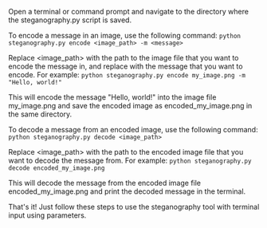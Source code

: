 Open a terminal or command prompt and navigate to the directory where the steganography.py script is saved.

To encode a message in an image, use the following command:
`python steganography.py encode <image_path> -m <message>`

Replace <image_path> with the path to the image file that you want to encode the message in, and replace <message> with the message that you want to encode. For example:
`python steganography.py encode my_image.png -m "Hello, world!"`

This will encode the message "Hello, world!" into the image file my_image.png and save the encoded image as encoded_my_image.png in the same directory.

To decode a message from an encoded image, use the following command:
`python steganography.py decode <image_path>`

Replace <image_path> with the path to the encoded image file that you want to decode the message from. For example:
`python steganography.py decode encoded_my_image.png`

This will decode the message from the encoded image file encoded_my_image.png and print the decoded message in the terminal.

That's it! Just follow these steps to use the steganography tool with terminal input using parameters.
